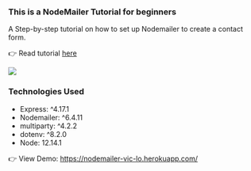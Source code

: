 ### This is a NodeMailer Tutorial for beginners
A Step-by-step tutorial on how to set up Nodemailer to create a contact form.

👉 Read tutorial [here](https://lo-victoria.com/build-a-contact-form-with-vanilla-js-and-nodemailer-cke19jdq2003pwis137d891dj)

<img src="https://cdn.hashnode.com/res/hashnode/image/upload/v1597800228405/vqeMHTwq-.png"/>

### Technologies Used
- Express: ^4.17.1
- Nodemailer: ^6.4.11
- multiparty: ^4.2.2
- dotenv: ^8.2.0
- Node: 12.14.1 


👉 View Demo: https://nodemailer-vic-lo.herokuapp.com/
